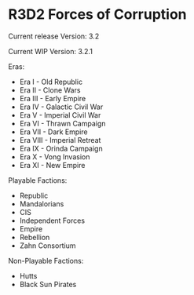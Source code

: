 # R3D2 Forces of Corruption

Current release Version: 3.2

Current WIP Version: 3.2.1

Eras:

 - Era I - Old Republic
 - Era II - Clone Wars
 - Era III - Early Empire
 - Era IV - Galactic Civil War
 - Era V - Imperial Civil War
 - Era VI - Thrawn Campaign
 - Era VII - Dark Empire
 - Era VIII - Imperial Retreat
 - Era IX - Orinda Campaign
 - Era X - Vong Invasion
 - Era XI - New Empire

Playable Factions:

 - Republic
 - Mandalorians
 - CIS
 - Independent Forces
 - Empire
 - Rebellion
 - Zahn Consortium

Non-Playable Factions:

 - Hutts
 - Black Sun Pirates
